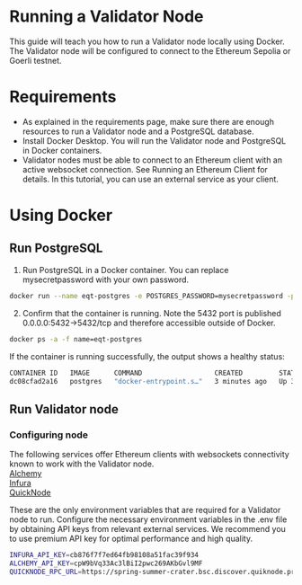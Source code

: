 # Running a Validator Node

This guide will teach you how to run a Validator node locally using Docker. The Validator node will be configured to connect to the Ethereum Sepolia or Goerli testnet.

# Requirements

- As explained in the requirements page, make sure there are enough resources to run a Validator node and a PostgreSQL database.
- Install Docker Desktop. You will run the Validator node and PostgreSQL in Docker containers.
- Validator nodes must be able to connect to an Ethereum client with an active websocket connection. See Running an Ethereum Client for details. In this tutorial, you can use an external service as your client.

# Using Docker

## Run PostgreSQL

1. Run PostgreSQL in a Docker container. You can replace mysecretpassword with your own password.

```sh
docker run --name eqt-postgres -e POSTGRES_PASSWORD=mysecretpassword -p 5432:5432 -d postgres
```

2. Confirm that the container is running. Note the 5432 port is published 0.0.0.0:5432->5432/tcp and therefore accessible outside of Docker.

```sh
docker ps -a -f name=eqt-postgres
```

If the container is running successfully, the output shows a healthy status:

```sh
CONTAINER ID   IMAGE      COMMAND                  CREATED         STATUS         PORTS                    NAMES
dc08cfad2a16   postgres   "docker-entrypoint.s…"   3 minutes ago   Up 3 minutes   0.0.0.0:5432->5432/tcp   eqt-postgres
```

## Run Validator node

### Configuring node

The following services offer Ethereum clients with websockets connectivity known to work with the Validator node.
<br />
[Alchemy](https://www.alchemy.com/)
<br />
[Infura](https://www.infura.io/)
<br />
[QuickNode](https://www.quiknode.io/)

These are the only environment variables that are required for a Validator node to run.
Configure the necessary environment variables in the .env file by obtaining API keys from relevant external services.
We recommend you to use premium API key for optimal performance and high quality.

```sh
INFURA_API_KEY=cb876f7f7ed64fb98108a51fac39f934
ALCHEMY_API_KEY=cpW9bVq33Ac3lBiI2pwc269AKbGvl9MF
QUICKNODE_RPC_URL=https://spring-summer-crater.bsc.discover.quiknode.pro/b3879f82a5ba1cf011021703133fddfde26a59a2
```
